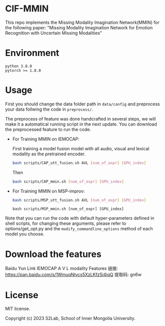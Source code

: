 # CIF-MMIN

This repo implements the Missing Modality Imagination Network(MMIN) for the following paper:
"Missing Modality Imagination Network for Emotion Recognition with Uncertain Missing Modalities" 

# Environment

``` 
python 3.8.0
pytorch >= 1.8.0
```

# Usage

First you should change the data folder path in ```data/config``` and preprocess your data follwing the code in ```preprocess/```.

The preprocess of feature was done handcrafted in several steps, we will make it a automatical running script in the next update. You can download the preprocessed feature to run the code.

+ For Training MMIN on IEMOCAP:

    First training a model fusion model with all audio, visual and lexical modality as the pretrained encoder.

    ```bash
    bash scripts/CAP_utt_fusion.sh AVL [num_of_expr] [GPU_index]
    ```

    Then

    ```bash
    bash scripts/CAP_mmin.sh [num_of_expr] [GPU_index]
    ```

+ For Training MMIN on MSP-improv: 

    ```bash
    bash scripts/MSP_utt_fusion.sh AVL [num_of_expr] [GPU_index]
    ```

    ```
    bash scripts/MSP_mmin.sh [num_of_expr] [GPU_index]
    ```

Note that you can run the code with default hyper-parameters defined in shell scripts, for changing these arguments, please refer to options/get_opt.py and the ```modify_commandline_options``` method of each model you choose.

# Download the features
Baidu Yun Link
IEMOCAP A V L modality Features
链接: https://pan.baidu.com/s/1WmuqNlvcs5XzLKfz5i4iqQ 提取码: gn6w 

# License
MIT license. 

Copyright (c) 2023 S2Lab, School of Inner Mongolia University.

<!-- # Citation
If you find our paper and this code usefull, please consider cite
```
@inproceedings{zhao2021missing,
  title={Missing modality imagination network for emotion recognition with uncertain missing modalities},
  author={Zhao, Jinming and Li, Ruichen and Jin, Qin},
  booktitle={Proceedings of the 59th Annual Meeting of the Association for Computational Linguistics and the 11th International Joint Conference on Natural Language Processing (Volume 1: Long Papers)},
  pages={2608--2618},
  year={2021}
}
``` -->
